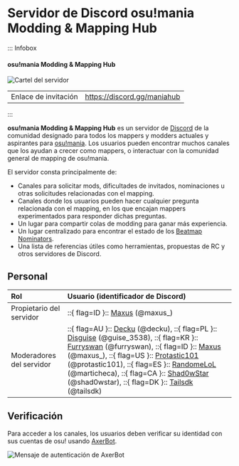 # Servidor de Discord osu!mania Modding & Mapping Hub

::: Infobox

<!-- lint ignore heading-increment -->

#### osu!mania Modding & Mapping Hub

![Cartel del servidor](img/banner.jpg "Cartel del servidor osu!mania Modding & Mapping Hub, diseñado por Leniane")

|  |  |
| :-- | :-- |
| Enlace de invitación | <https://discord.gg/maniahub> |

:::

**osu!mania Modding & Mapping Hub** es un servidor de [Discord](https://discord.com) de la comunidad designado para todos los mappers y modders actuales y aspirantes para [osu!mania](/wiki/Game_mode/osu!mania). Los usuarios pueden encontrar muchos canales que los ayudan a crecer como mappers, o interactuar con la comunidad general de mapping de osu!mania.

El servidor consta principalmente de:

- Canales para solicitar mods, dificultades de invitados, nominaciones u otras solicitudes relacionadas con el mapping.
- Canales donde los usuarios pueden hacer cualquier pregunta relacionada con el mapping, en los que encajan mappers experimentados para responder dichas preguntas.
- Un lugar para compartir colas de modding para ganar más experiencia.
- Un lugar centralizado para encontrar el estado de los [Beatmap Nominators](/wiki/People/Beatmap_Nominators).
- Una lista de referencias útiles como herramientas, propuestas de RC y otros servidores de Discord.

## Personal

| Rol | Usuario (identificador de Discord) |
| :-- | :-- |
| Propietario del servidor | ::{ flag=ID }:: [Maxus](https://osu.ppy.sh/users/4335785) (@maxus_) |
| Moderadores del servidor | ::{ flag=AU }:: [Decku](https://osu.ppy.sh/users/13360768) (@decku), ::{ flag=PL }:: [Disguise](https://osu.ppy.sh/users/10764851) (@guise_3538), ::{ flag=KR }:: [Furryswan](https://osu.ppy.sh/users/9555243) (@furryswan), ::{ flag=ID }:: [Maxus](https://osu.ppy.sh/users/4335785) (@maxus_), ::{ flag=US }:: [Protastic101](https://osu.ppy.sh/users/6712747) (@protastic101), ::{ flag=ES }:: [RandomeLoL](https://osu.ppy.sh/users/7080063) (@marticheca), ::{ flag=CA }:: [Shad0wStar](https://osu.ppy.sh/users/16866460) (@shad0wstar), ::{ flag=DK }:: [Tailsdk](https://osu.ppy.sh/users/6751666) (@tailsdk) |

## Verificación

Para acceder a los canales, los usuarios deben verificar su identidad con sus cuentas de osu! usando [AxerBot](https://osu.ppy.sh/community/forums/topics/1604925).

![Mensaje de autenticación de AxerBot](img/auth.jpg?1 "Al unirse al servidor, AxerBot le pedirá al usuario que verifique su identidad con su perfil de osu! usando OAuth2.")

